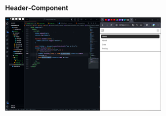 ## Header-Component
[![Watch the video](/website/header/thumbnail.png)](https://www.youtube.com/embed/FfRaxvZykaU?si=uNYcXmuDIqol6iNM)